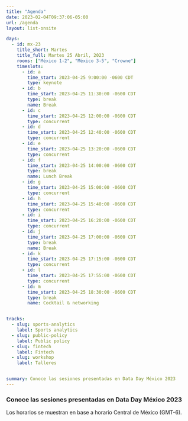 ```yaml
---
title: "Agenda"
date: 2023-02-04T09:37:06-05:00
url: /agenda
layout: list-onsite

days: 
  - id: mx-23
    title_short: Martes
    title_full: Martes 25 Abril, 2023
    rooms: ["México 1-2", "México 3-5", "Crowne"]
    timeslots: 
      - id: a
        time_start: 2023-04-25 9:00:00 -0600 CDT
        type: keynote
      - id: b
        time_start: 2023-04-25 11:30:00 -0600 CDT
        type: break
        name: Break
      - id: c
        time_start: 2023-04-25 12:00:00 -0600 CDT
        type: concurrent
      - id: d
        time_start: 2023-04-25 12:40:00 -0600 CDT
        type: concurrent
      - id: e
        time_start: 2023-04-25 13:20:00 -0600 CDT
        type: concurrent
      - id: f
        time_start: 2023-04-25 14:00:00 -0600 CDT
        type: break
        name: Lunch Break
      - id: g
        time_start: 2023-04-25 15:00:00 -0600 CDT
        type: concurrent
      - id: h
        time_start: 2023-04-25 15:40:00 -0600 CDT
        type: concurrent
      - id: i
        time_start: 2023-04-25 16:20:00 -0600 CDT
        type: concurrent
      - id: j
        time_start: 2023-04-25 17:00:00 -0600 CDT
        type: break
        name: Break
      - id: k
        time_start: 2023-04-25 17:15:00 -0600 CDT
        type: concurrent
      - id: l
        time_start: 2023-04-25 17:55:00 -0600 CDT
        type: concurrent
      - id: m
        time_start: 2023-04-25 18:30:00 -0600 CDT
        type: break
        name: Cocktail & networking


tracks:
  - slug: sports-analytics
    label: Sports analytics
  - slug: public-policy
    label: Public policy 
  - slug: fintech
    label: Fintech 
  - slug: workshop
    label: Talleres


summary: Conoce las sesiones presentadas en Data Day México 2023
---
```


### Conoce las sesiones presentadas en Data Day México 2023

<p>Los horarios se muestran en base a horario Central de México (GMT-6).</p>
